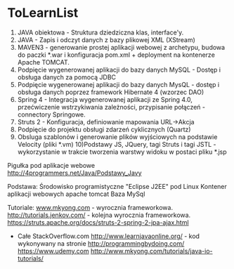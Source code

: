 # ToLearnList

1) JAVA obiektowa - Struktura dziedziczna klas, interface'y.
2) JAVA - Zapis i odczyt danych z bazy plikowej XML (XStream)
3) MAVEN3 - generowanie prostej aplikacji webowej z archetypu, budowa do paczki *.war i konfiguracja pom.xml + deployment na kontenerze Apache 
TOMCAT.
4) Podpięcie wygenerowanej aplikacji do bazy danych MySQL - Dostęp i obsługa danych za pomocą JDBC
5) Podpięcie wygenerowanej aplikacji do bazy danych MysQL - dostęp i obsługa danych poprzez framework Hibernate 4 (wzorzec DAO)
6) Spring 4 - Integracja wygenerowanej aplikacji ze Spring 4.0, przećwiczenie wstrzykiwania zależności, przypisanie połączeń - connectory Springowe. 
7) Struts 2 - Konfiguracja, definiowanie mapowania URL->Akcja
8) Podpięcie do projektu obsługi zdarzeń cyklicznych (Quartz)
9) Obsluga szablonów i generowanie plików wyjściowych na podstawie Velocity (pliki *.vm)
10)Podstawy JS, JQuery, tagi Struts i tagi JSTL - wykorzystanie w trakcie tworzenia warstwy widoku w postaci pliku *.jsp

Pigułka pod aplikacje webowe
http://4programmers.net/Java/Podstawy_Javy

Podstawa:
Środowisko programistyczne "Eclipse J2EE" pod Linux
Kontener aplikacji webowych apache tomcat
Baza MySql

Tutoriale:
www.mkyong.com - wyrocznia frameworkowa.
http://tutorials.jenkov.com/ - kolejna wyrocznia frameworkowa.
https://struts.apache.org/docs/struts-2-spring-2-jpa-ajax.html
+ Całe StackOverflow.com
http://www.learnjavaonline.org/ - kod wykonywany na stronie
http://programmingbydoing.com/
https://www.udemy.com
http://www.mkyong.com/tutorials/java-io-tutorials/

